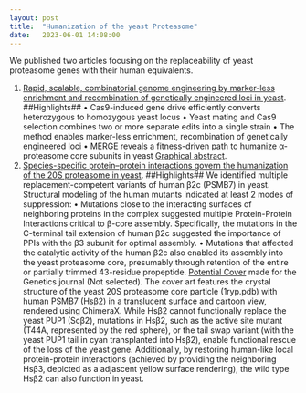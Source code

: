 ```yaml
---
layout: post
title:  "Humanization of the yeast Proteasome"
date:   2023-06-01 14:08:00
---
```

We published two articles focusing on the replaceability of yeast proteasome genes with their human equivalents. 
1. [Rapid, scalable, combinatorial genome engineering by marker-less enrichment and recombination of genetically engineered loci in yeast](https://doi.org/10.1016/j.crmeth.2023.100464). 
##Highlights##
• Cas9-induced gene drive efficiently converts heterozygous to homozygous yeast locus
• Yeast mating and Cas9 selection combines two or more separate edits into a single strain
• The method enables marker-less enrichment, recombination of genetically engineered loci
• MERGE reveals a fitness-driven path to humanize α-proteasome core subunits in yeast
[Graphical abstract](https://github.com/kachroolab/kachroolab/files/13639730/Graphical.Abstract.pdf).
2. [Species-specific protein–protein interactions govern the humanization of the 20S proteasome in yeast](https://doi.org/10.1093/genetics/iyad117). 
##Highlights##
We identified multiple replacement-competent variants of human β2c (PSMB7) in yeast. Structural modeling of the human mutants indicated at least 2 modes of suppression: 
• Mutations close to the interacting surfaces of neighboring proteins in the complex suggested multiple Protein-Protein Interactions critical to β-core assembly. Specifically, the mutations in the C-terminal tail extension of human β2c suggested the importance of PPIs with the β3 subunit for optimal assembly.
• Mutations that affected the catalytic activity of the human β2c also enabled its assembly into the yeast proteasome core, presumably through retention of the entire or partially trimmed 43-residue propeptide. 
[Potential Cover](https://github.com/kachroolab/kachroolab/files/13639716/Cover2.pdf) made for the Genetics journal (Not selected). The cover art features the crystal structure of the yeast 20S proteasome core particle (1ryp.pdb) with human PSMB7 (Hsβ2) in a translucent surface and cartoon view, rendered using ChimeraX. While Hsβ2 cannot functionally replace the yeast PUP1 (Scβ2), mutations in Hsβ2, such as the active site mutant (T44A, represented by the red sphere), or the tail swap variant (with the yeast PUP1 tail in cyan transplanted into Hsβ2), enable functional rescue of the loss of the yeast gene. Additionally, by restoring human-like local protein-protein interactions (achieved by providing the neighboring Hsβ3, depicted as a adjascent yellow surface rendering), the wild type Hsβ2 can also function in yeast. 

 


